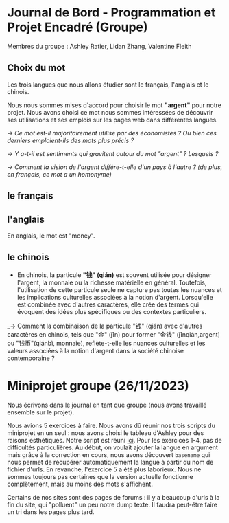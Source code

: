 # Journal de Bord - Programmation et Projet Encadré (Groupe)

Membres du groupe : Ashley Ratier, Lidan Zhang, Valentine Fleith

## Choix du mot

Les trois langues que nous allons étudier sont le français, l'anglais et le chinois.

Nous nous sommes mises d'accord pour choisir le mot **"argent"** pour notre projet. Nous avons choisi ce mot nous sommes intéressées de découvrir ses utilisations et ses emplois sur les pages web dans différentes langues.

_-> Ce mot est-il majoritairement utilisé par des économistes ? Ou bien ces derniers emploient-ils des mots plus précis ?_ 

_-> Y a-t-il est sentiments qui gravitent autour du mot "argent" ? Lesquels ?_

_-> Comment la vision de l'argent diffère-t-elle d'un pays à l'autre ? (de plus, en français, ce mot a un homonyme)_


## le français

## l'anglais

En anglais, le mot est "money".

## le chinois

- En chinois, la particule **"钱" (qián)** est souvent utilisée pour désigner l'argent, la monnaie ou la richesse matérielle en général. Toutefois, l'utilisation de cette particule seule ne capture pas toutes les nuances et les implications culturelles associées à la notion d'argent. Lorsqu'elle est combinée avec d'autres caractères, elle crée des termes qui évoquent des idées plus spécifiques ou des contextes particuliers.

_-> Comment la combinaison de la particule "钱" (qián) avec d'autres caractères en chinois, tels que "金" (jīn) pour former "金钱" (jīnqián,argent) ou "钱币"(qiánbì, monnaie), reflète-t-elle les nuances culturelles et les valeurs associées à la notion d'argent dans la société chinoise contemporaine ?


# Miniprojet groupe (26/11/2023)

Nous écrivons dans le journal en tant que groupe (nous avons travaillé ensemble sur le projet). 

Nous avions 5 exercices à faire. Nous avons dû réunir nos trois scripts du miniprojet en un seul : nous avons choisi le tableau d'Ashley pour des raisons esthétiques.
Notre script est réuni [ici](/programmes/creation_tableaux.sh).
Pour les exercices 1-4, pas de difficultés particulières.
Au début, on voulait ajouter la langue en argument mais grâce à la correction en cours, nous avons découvert `basename` qui nous permet de récupérer automatiquement la langue à partir du nom de fichier d'urls.
En revanche, l'exercice 5 a été plus laborieux. Nous ne sommes toujours pas certaines que la version actuelle fonctionne complètement, mais au moins des mots s'affichent.

Certains de nos sites sont des pages de forums : il y a beaucoup d'urls à la fin du site, qui "polluent" un peu notre dump texte. Il faudra peut-être faire un tri dans les pages plus tard.
